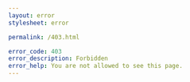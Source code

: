 ```yaml
---
layout: error
stylesheet: error

permalink: /403.html

error_code: 403
error_description: Forbidden
error_help: You are not allowed to see this page.
---
```

